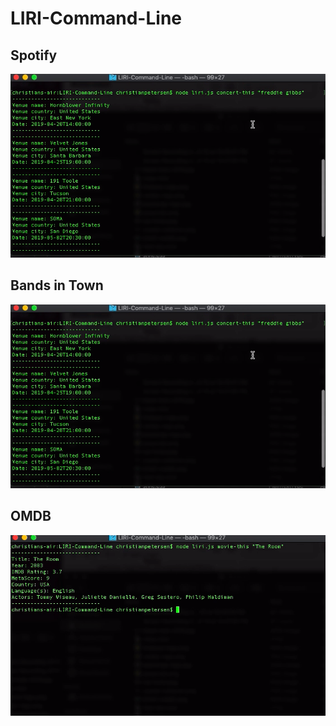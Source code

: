 # LIRI-Command-Line

## Spotify
![spotify demo](https://github.com/cwp132/LIRI-Command-Line/blob/master/bandscap.png?raw=true)

## Bands in Town
![Bands in town demo](https://github.com/cwp132/LIRI-Command-Line/blob/master/bandscap.png?raw=true)

## OMDB
![OMDB demo](https://github.com/cwp132/LIRI-Command-Line/blob/master/omdbcap.png?raw=true)
